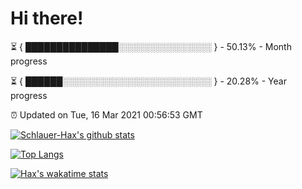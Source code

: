 # Hi there!

⏳ { ███████████████░░░░░░░░░░░░░░░ } - 50.13% - Month progress

⏳ { ██████░░░░░░░░░░░░░░░░░░░░░░░░ } - 20.28% - Year progress

⏰ Updated on Tue, 16 Mar 2021 00:56:53 GMT


[![Schlauer-Hax's github stats](https://github-readme-stats.vercel.app/api?username=Schlauer-Hax&show_icons=true&theme=dark&count_private=true)](https://github.com/Schlauer-Hax)


[![Top Langs](https://github-readme-stats.vercel.app/api/top-langs/?username=Schlauer-Hax&layout=compact&theme=dark)](https://github.com/Schlauer-Hax?tab=repositories)


[![Hax's wakatime stats](https://github-readme-stats.vercel.app/api/wakatime?username=Hax&theme=dark)](https://wakatime.com/@Hax)

